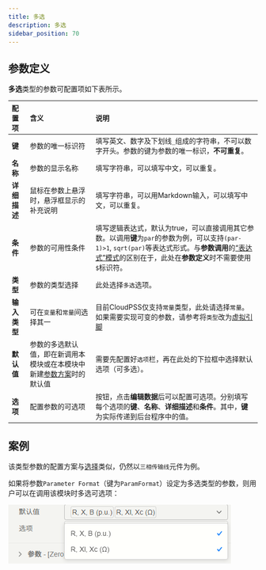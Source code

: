 ```yaml
---
title: 多选
description: 多选
sidebar_position: 70
---
```


## 参数定义

**多选**类型的参数可配置项如下表所示。

| 配置项 | 含义 | 说明 |
| :--- | :--- | :--- | 
| **键** | 参数的唯一标识符 | 填写英文、数字及下划线```_```组成的字符串，不可以数字开头。参数的键为参数的唯一标识，**不可重复**。 | 
| **名称** | 参数的显示名称 | 填写字符串，可以填写中文，可以重复。 | 
| **详细描述** | 鼠标在参数上悬浮时，悬浮框显示的补充说明 | 填写字符串，可以用Markdown输入，可以填写中文，可以重复。 |
| **条件** | 参数的可用性条件 | 填写逻辑表达式，默认为true，可以直接调用其它参数。以调用**键**为```par```的参数为例，可以支持``` (par-1)>1 ```, ```sqrt(par)```等表达式形式。与**参数调用**的[“表达式”模式](../../../parameterSystem/index.md#表达式模式)的区别在于，此处在**参数定义**时不需要使用```$```标识符。 |
| **类型** | 参数的类型选择 | 此处选择```多选```选项。 |
| **输入类型** | 可在```变量```和```常量```间选择其一 | 目前CloudPSS仅支持```常量```类型，此处请选择```常量```。如果需要实现可变的参数，请参考将```类型```改为[虚拟引脚](../virtual-pins/index.md) |
| **默认值** | 参数的多选默认值，即在新调用本模块或在本模块中新建[参数方案](../../../parameterCalculate/index.md)时的默认值 | 需要先配置好```选项```栏，再在此处的下拉框中选择默认选项（可多选）。 |
| **选项** | 配置参数的可选项 | 按钮，点击**编辑数据**后可以配置可选项。分别填写每个选项的**键**、**名称**、**详细描述**和**条件**。其中，**键**为实际传递到后台程序中的值。|


## 案例

该类型参数的配置方案与[选择](../choice/index.md)类似，仍然以```三相传输线```元件为例。

如果将参数```Parameter Format```（键为```ParamFormat```）设定为多选类型的参数，则用户可以在调用该模块时多选可选项：

![可多选的选项](image.png)




